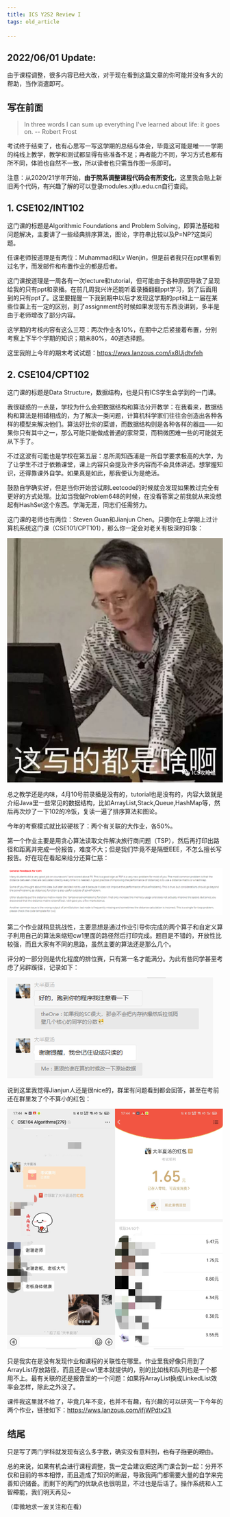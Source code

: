 ```yaml
---
title: ICS Y2S2 Review I
tags: old_article

---
```


## 2022/06/01 Update:

由于课程调整，很多内容已经大改，对于现在看到这篇文章的你可能并没有多大的帮助，当作消遣即可。

## 写在前面

> In three words I can sum up everything I've learned about life: it goes on.  -- Robert Frost

考试终于结束了，也有心思写一写这学期的总结与体会，毕竟这可能是唯一一学期的纯线上教学，教学和测试都显得有些准备不足；再者能力不同，学习方式也都有所不同，体验也自然不一致，所以读者也只需当作图一乐即可。

注意：从2020/21学年开始，**由于院系调整课程代码会有所变化**，这里我会贴上新旧两个代码，有兴趣了解的可以登录modules.xjtlu.edu.cn自行查阅。

## 1. CSE102/INT102

这门课的标题是Algorithmic Foundations and Problem Solving，即算法基础和问题解决，主要讲了一些经典排序算法，图论，字符串比较以及P=NP?这类问题。

任课老师按道理是有两位：Muhammad和Lv Wenjin，但是前者我只在ppt里看到过名字，而发邮件和布置作业的都是后者。

这门课按道理是一周各有一次lecture和tutorial，但可能由于各种原因导致了呈现给我的只有ppt和录播。在前几周我兴许还能听着录播翻翻ppt学习，到了后面用到的只有ppt了。这里要提醒一下我到期中以后才发现这学期的ppt和上一届在某些位置上有一定的区别，到了assignment的时候如果发现有东西没讲到，多半是由于老师增改了部分内容。

这学期的考核内容有这么三项：两次作业各10%，在期中之后紧接着布置，分别考察上下半个学期的知识；期末80%，40道选择题。

这里我附上今年的期末考试试题：https://wws.lanzous.com/ix8Ujdtvfeh

## 2. CSE104/CPT102

这门课的标题是Data Structure，数据结构，也是只有ICS学生会学到的一门课。

我很疑惑的一点是，学校为什么会把数据结构和算法分开教学：在我看来，数据结构和算法是相辅相成的，为了解决一类问题，计算机科学家们往往会创造出各种各样的模型来解决他们。算法好比你的菜谱，而数据结构则是各种各样的器皿——如果你只有其中之一，那么可能只能做成普通的家常菜，而稍微困难一些的可能就无从下手了。

不过这波有可能也是学校在第五层：总所周知西浦是一所自学要求极高的大学，为了让学生不过于依赖课堂，课上内容只会提及许多内容而不会具体讲述。想掌握知识，还得靠课外自学。如果真是如此，那我便认为是绝活。

鼓励自学确实好，但是当你开始尝试刷Leetcode的时候就会发现如果教过完全有更好的方式处理。比如当我做Problem648的时候，在没看答案之前我就从来没想起有HashSet这个东西。学海无涯，同志们任需努力。

这门课的老师也有两位：Steven Guan和Jianjun Chen。只要你在上学期上过计算机系统这门课（CSE101/CPT101），那么你一定会对老关有极深的印象：

![guan](/assets/images/20200619/guan-meme.jpg)

总之教学还是内味，4月10号前录播是没有的，tutorial也是没有的，内容大致就是介绍Java里一些常见的数据结构，比如ArrayList,Stack,Queue,HashMap等，然后再次炒了一下102的冷饭，复读一遍了排序算法和图论。

今年的考察模式就比较硬核了：两个有关联的大作业，各50%。

第一个作业主要是用贪心算法读取文件解决旅行商问题（TSP），然后再打印出路径和距离并完成一份报告，难度不大；但是我们毕竟不是隔壁EEE，不怎么擅长写报告。好在现在看起来给分还算仁慈：

![104 Feedback](/assets/images/20200619/104cw1-feedback.png)

第二个作业就稍显挑战性，主要思想是通过作业引导你完成的两个算子和自定义算子利用自己的算法来缩短cw1里面的路径然后打印完成。题目是不错的，开放性比较强，而且大家有不同的思路，虽然主要的算法还是那么几个。

评分的一部分则是优化程度的排位赛，只有第一名才能满分。为此有些同学甚至考虑了另辟蹊径，记录如下：

![Group Chat](/assets/images/20200619/104-group-chat.png)

说到这里我觉得Jianjun人还是很nice的，群里有问题看到都会回答，甚至在考前还在群里发了个不算小的红包：

![Money](/assets/images/20200619/nice.png)

只是我实在是没有发现作业和课程的关联性在哪里。作业里我好像只用到了ArrayList存放路径，而且还是cw1里本就提供的，别的比如栈和队列也是一个都用不上。最有关联的还是报告里的一个问题：如果将ArrayList换成LinkedList效率会怎样，除此之外没了。

课件我这里就不给了，毕竟几年不变，也并不有趣，有兴趣的可以研究一下今年的两个作业，链接如下：https://wws.lanzous.com/ifjWPdtx21i

## 结尾

只是写了两门学科就发现有这么多字数，确实没有意料到，~~也有了拖更的理由~~。

总的来说，如果有机会进行课程调整，我一定会建议把这两门课合到一起：分开不仅和目前的书本相悖，而且造成了知识的断层，导致我两门都需要大量的自学来完善知识储备。而剩下的两门的优缺点也很明显，不过也是后话了。操作系统和人工智~~障~~能，我们明天再见~

（卑微地求一波关注和在看）
